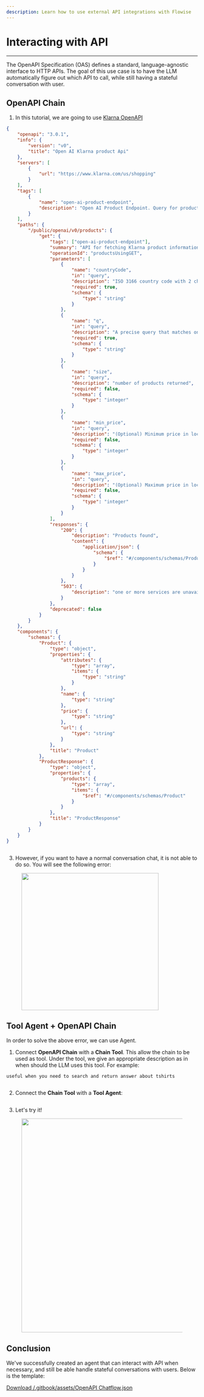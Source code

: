 ```yaml
---
description: Learn how to use external API integrations with Flowise
---
```


# Interacting with API

---

The OpenAPI Specification (OAS) defines a standard, language-agnostic interface to HTTP APIs. The goal of this use case is to have the LLM automatically figure out which API to call, while still having a stateful conversation with user.

## OpenAPI Chain

1. In this tutorial, we are going to use [Klarna OpenAPI](https://www.klarna.com/us/shopping/public/openai/v0/api-docs/)

```json
{
    "openapi": "3.0.1",
    "info": {
        "version": "v0",
        "title": "Open AI Klarna product Api"
    },
    "servers": [
        {
            "url": "https://www.klarna.com/us/shopping"
        }
    ],
    "tags": [
        {
            "name": "open-ai-product-endpoint",
            "description": "Open AI Product Endpoint. Query for products."
        }
    ],
    "paths": {
        "/public/openai/v0/products": {
            "get": {
                "tags": ["open-ai-product-endpoint"],
                "summary": "API for fetching Klarna product information",
                "operationId": "productsUsingGET",
                "parameters": [
                    {
                        "name": "countryCode",
                        "in": "query",
                        "description": "ISO 3166 country code with 2 characters based on the user location. Currently, only US, GB, DE, SE and DK are supported.",
                        "required": true,
                        "schema": {
                            "type": "string"
                        }
                    },
                    {
                        "name": "q",
                        "in": "query",
                        "description": "A precise query that matches one very small category or product that needs to be searched for to find the products the user is looking for. If the user explicitly stated what they want, use that as a query. The query is as specific as possible to the product name or category mentioned by the user in its singular form, and don't contain any clarifiers like latest, newest, cheapest, budget, premium, expensive or similar. The query is always taken from the latest topic, if there is a new topic a new query is started. If the user speaks another language than English, translate their request into English (example: translate fia med knuff to ludo board game)!",
                        "required": true,
                        "schema": {
                            "type": "string"
                        }
                    },
                    {
                        "name": "size",
                        "in": "query",
                        "description": "number of products returned",
                        "required": false,
                        "schema": {
                            "type": "integer"
                        }
                    },
                    {
                        "name": "min_price",
                        "in": "query",
                        "description": "(Optional) Minimum price in local currency for the product searched for. Either explicitly stated by the user or implicitly inferred from a combination of the user's request and the kind of product searched for.",
                        "required": false,
                        "schema": {
                            "type": "integer"
                        }
                    },
                    {
                        "name": "max_price",
                        "in": "query",
                        "description": "(Optional) Maximum price in local currency for the product searched for. Either explicitly stated by the user or implicitly inferred from a combination of the user's request and the kind of product searched for.",
                        "required": false,
                        "schema": {
                            "type": "integer"
                        }
                    }
                ],
                "responses": {
                    "200": {
                        "description": "Products found",
                        "content": {
                            "application/json": {
                                "schema": {
                                    "$ref": "#/components/schemas/ProductResponse"
                                }
                            }
                        }
                    },
                    "503": {
                        "description": "one or more services are unavailable"
                    }
                },
                "deprecated": false
            }
        }
    },
    "components": {
        "schemas": {
            "Product": {
                "type": "object",
                "properties": {
                    "attributes": {
                        "type": "array",
                        "items": {
                            "type": "string"
                        }
                    },
                    "name": {
                        "type": "string"
                    },
                    "price": {
                        "type": "string"
                    },
                    "url": {
                        "type": "string"
                    }
                },
                "title": "Product"
            },
            "ProductResponse": {
                "type": "object",
                "properties": {
                    "products": {
                        "type": "array",
                        "items": {
                            "$ref": "#/components/schemas/Product"
                        }
                    }
                },
                "title": "ProductResponse"
            }
        }
    }
}
```

<figure><img src="/.gitbook/assets/image (133).png" alt="" /><figcaption></figcaption></figure>

3. However, if you want to have a normal conversation chat, it is not able to do so. You will see the following error:

<figure><img src="/.gitbook/assets/image (134).png" alt="" width="361" /><figcaption></figcaption></figure>

## Tool Agent + OpenAPI Chain

In order to solve the above error, we can use Agent.

1. Connect **OpenAPI Chain** with a **Chain Tool**. This allow the chain to be used as tool. Under the tool, we give an appropriate description as in when should the LLM uses this tool. For example:

```
useful when you need to search and return answer about tshirts
```

<figure><img src="/.gitbook/assets/image (135).png" alt="" /><figcaption></figcaption></figure>

2. Connect the **Chain Tool** with a **Tool Agent**:

<figure><img src="/.gitbook/assets/image (136).png" alt="" /><figcaption></figcaption></figure>

3. Let's try it!

<figure><img src="/.gitbook/assets/image (137).png" alt="" width="563" /><figcaption></figcaption></figure>

## Conclusion

We've successfully created an agent that can interact with API when necessary, and still be able handle stateful conversations with users. Below is the template:

<a href="/.gitbook/assets/OpenAPI Chatflow.json" download>Download /.gitbook/assets/OpenAPI Chatflow.json</a>
